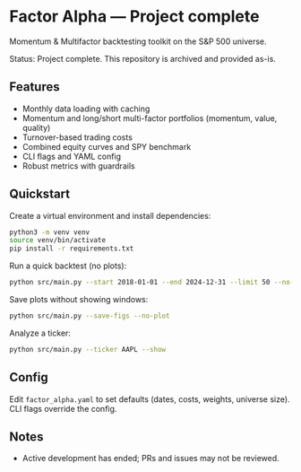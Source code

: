 # Factor Alpha — Project complete

Momentum & Multifactor backtesting toolkit on the S&P 500 universe.

Status: Project complete. This repository is archived and provided as-is.

## Features
- Monthly data loading with caching
- Momentum and long/short multi-factor portfolios (momentum, value, quality)
- Turnover-based trading costs
- Combined equity curves and SPY benchmark
- CLI flags and YAML config
- Robust metrics with guardrails

## Quickstart

Create a virtual environment and install dependencies:

```bash
python3 -m venv venv
source venv/bin/activate
pip install -r requirements.txt
```

Run a quick backtest (no plots):

```bash
python src/main.py --start 2018-01-01 --end 2024-12-31 --limit 50 --no-plot
```

Save plots without showing windows:

```bash
python src/main.py --save-figs --no-plot
```

Analyze a ticker:

```bash
python src/main.py --ticker AAPL --show
```

## Config
Edit `factor_alpha.yaml` to set defaults (dates, costs, weights, universe size). CLI flags override the config.

## Notes
- Active development has ended; PRs and issues may not be reviewed.
